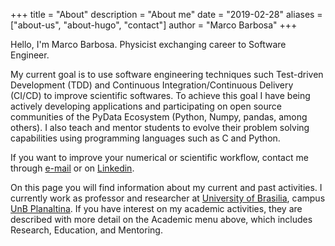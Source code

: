 +++
title = "About"
description = "About me"
date = "2019-02-28"
aliases = ["about-us", "about-hugo", "contact"]
author = "Marco Barbosa"
+++

Hello, I'm Marco Barbosa. Physicist exchanging career to Software Engineer.

My current goal is to use software engineering techniques such Test-driven Development (TDD) and Continuous Integration/Continuous Delivery (CI/CD) to improve scientific softwares. To achieve this goal I have being actively developing 
applications and participating on open source communities of the PyData Ecosystem (Python, Numpy, pandas, among others). I also teach and 
mentor students to evolve their problem solving capabilities using programming languages such as C and Python.

If you want to improve your numerical or scientific workflow, <!--see the projects on my portfolio, check my CV --> contact me through [e-mail](mailto:aureliobarbosa@gmail.com) or on [Linkedin](https://www.linkedin.com/in/marco-barbosa-196638234/). 


On this page you will find information about my current and past activities. 
I currently work as professor and researcher at [University of Brasilia](https://www.unb.br), campus [UnB Planaltina](https://fup.unb.br). If you have interest on  my academic activities, they are described with more detail on the Academic menu above, which includes Research, Education, and Mentoring.
